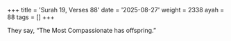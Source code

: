+++
title = 'Surah 19, Verses 88'
date = '2025-08-27'
weight = 2338
ayah = 88
tags = []
+++

They say, “The Most Compassionate has offspring.”